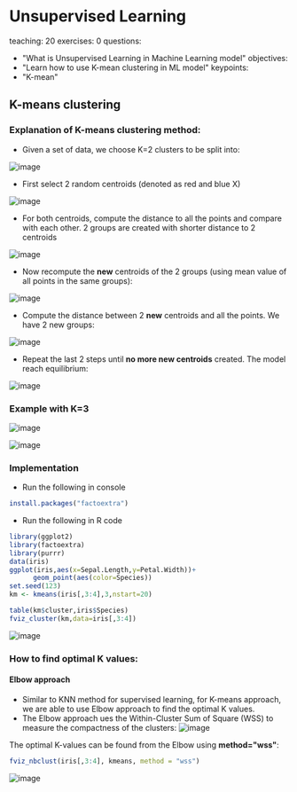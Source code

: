 # Unsupervised Learning

teaching: 20
exercises: 0
questions:
- "What is Unsupervised Learning in Machine Learning model"
objectives:
- "Learn how to use K-mean clustering in ML model"
keypoints:
- "K-mean"



## K-means clustering
### Explanation of K-means clustering method:
- Given a set of data, we choose K=2 clusters to be split into:

![image](https://user-images.githubusercontent.com/43855029/114584415-a5ecac00-9c50-11eb-8919-807f83ddf23a.png)

- First select 2 random centroids (denoted as red and blue X)

![image](https://user-images.githubusercontent.com/43855029/114584573-d16f9680-9c50-11eb-9dc4-8d918919f565.png)

- For both centroids, compute the distance to all the points and compare with each other. 2 groups are created with shorter distance to 2 centroids

![image](https://user-images.githubusercontent.com/43855029/114584860-0bd93380-9c51-11eb-9afc-3bb9510e9c34.png)

- Now recompute the **new** centroids of the 2 groups (using mean value of all points in the same groups):

![image](https://user-images.githubusercontent.com/43855029/114585002-34f9c400-9c51-11eb-83e0-b5769abf6cd3.png)

- Compute the distance between 2 **new** centroids and all the points. We have 2 new groups:

![image](https://user-images.githubusercontent.com/43855029/114585030-3b883b80-9c51-11eb-8f69-29f6e406e215.png)

- Repeat the last 2 steps until **no more new centroids** created. The model reach equilibrium:

![image](https://user-images.githubusercontent.com/43855029/114585223-6b374380-9c51-11eb-8663-27474956ec61.png)

### Example with K=3
![image](https://user-images.githubusercontent.com/43855029/114585361-8e61f300-9c51-11eb-965e-dc4d57e9c0eb.png)

![image](https://user-images.githubusercontent.com/43855029/114585502-b81b1a00-9c51-11eb-8015-973216b450ce.png)

### Implementation

- Run the following in console

~~~r
install.packages("factoextra")
~~~

- Run the following in R code

~~~r
library(ggplot2)
library(factoextra)
library(purrr)
data(iris)
ggplot(iris,aes(x=Sepal.Length,y=Petal.Width))+
      geom_point(aes(color=Species))
set.seed(123)
km <- kmeans(iris[,3:4],3,nstart=20)

table(km$cluster,iris$Species)
fviz_cluster(km,data=iris[,3:4])
~~~
![image](https://user-images.githubusercontent.com/43855029/114585677-e567c800-9c51-11eb-8cb4-6db443f0698b.png)

### How to find optimal K values:
#### Elbow approach
- Similar to KNN method for supervised learning, for K-means approach, we are able to use Elbow approach to find the optimal K values.
- The Elbow approach ues the Within-Cluster Sum of Square (WSS) to measure the compactness of the clusters:
![image](https://user-images.githubusercontent.com/43855029/114587068-4d6ade00-9c53-11eb-932d-0de0c9edef83.png)

The optimal K-values can be found from the Elbow using **method="wss"**:
~~~r
fviz_nbclust(iris[,3:4], kmeans, method = "wss")
~~~
![image](https://user-images.githubusercontent.com/43855029/114586165-5e671f80-9c52-11eb-9ad1-e9170fd6b5ef.png)

<!---
#### 14.1.4.2 Gap-Statistics approach
- Developed by Prof. Tibshirani et al in Stanford
- Applied to any clustering method (K-means, Hierarchical)
- Maximize the Gap function:

![image](https://user-images.githubusercontent.com/43855029/114586376-95d5cc00-9c52-11eb-9b71-ed330cfc50bc.png)

E*n: expectation under a sample size of n from the reference distribution
![image](https://user-images.githubusercontent.com/43855029/114586396-9b331680-9c52-11eb-9b83-955aa256e623.png)

![image](https://user-images.githubusercontent.com/43855029/114586456-af771380-9c52-11eb-9fdb-99cc8df854fb.png)

~~~r
library(cluster)
# B is number of Monte Carlo bootstrap samples
gap_stat <- clusGap(iris[,3:4], FUN = kmeans, nstart=20, K.max = 10, B = 50)
fviz_gap_stat(gap_stat)
~~~
![image](https://user-images.githubusercontent.com/43855029/114586485-b9007b80-9c52-11eb-9aae-24effc612e09.png)

-->
